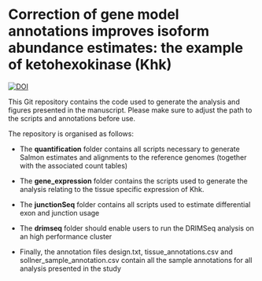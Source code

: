 # Correction of gene model annotations improves isoform abundance estimates: the example of ketohexokinase (Khk)

[![DOI](https://zenodo.org/badge/DOI/10.5281/zenodo.2583233.svg)](https://doi.org/10.5281/zenodo.2583233)

This Git repository contains the code used to generate the analysis and figures presented 
in the manuscript. Please make sure to adjust the path to the scripts and annotations before use.

The repository is organised as follows:

  * The **quantification** folder contains all scripts necessary to generate Salmon estimates and alignments
to the reference genomes (together with the associated count tables)

  * The **gene_expression** folder contains the scripts used to generate the analysis relating to the tissue
specific expression of Khk.

  * The **junctionSeq** folder contains all scripts used to estimate differential exon and junction usage

  * The **drimseq** folder should enable users to run the DRIMSeq analysis on an high performance cluster

  * Finally, the annotation files design.txt, tissue_annotations.csv and sollner_sample_annotation.csv
contain all the sample annotations for all analysis presented in the study
